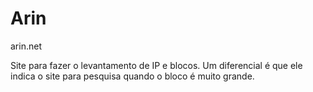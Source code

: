 # Arin

arin.net

Site para fazer o levantamento de IP e blocos.
Um diferencial é que ele indica o site para pesquisa quando o bloco é muito grande.
